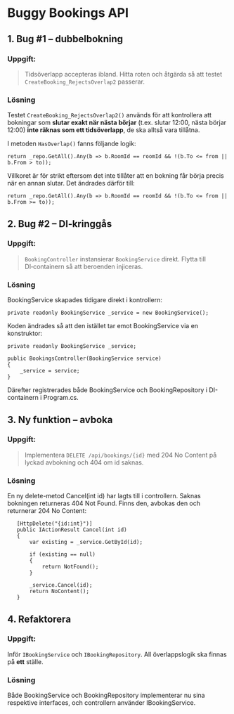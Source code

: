 # Buggy Bookings API

## 1. Bug #1 – dubbelbokning

### Uppgift:
> Tidsöverlapp accepteras ibland. Hitta roten och åtgärda så att testet `CreateBooking_RejectsOverlap2` passerar.

### Lösning
Testet `CreateBooking_RejectsOverlap2()` används för att kontrollera att bokningar som **slutar exakt när nästa börjar** (t.ex. slutar 12:00, nästa börjar 12:00) **inte räknas som ett tidsöverlapp**, de ska alltså vara tillåtna.

I metoden `HasOverlap()` fanns följande logik:
```
return _repo.GetAll().Any(b => b.RoomId == roomId && !(b.To <= from || b.From > to));
```
Villkoret är för strikt eftersom det inte tillåter att en bokning får börja precis när en annan slutar. Det ändrades därför till:
```
return _repo.GetAll().Any(b => b.RoomId == roomId && !(b.To <= from || b.From >= to));
```
## 2. Bug #2 – DI‑kringgås

### Uppgift:
>   `BookingController` instansierar `BookingService` direkt. Flytta till DI‑containern så att beroenden injiceras.

### Lösning
BookingService skapades tidigare direkt i kontrollern:
```
private readonly BookingService _service = new BookingService();
```
Koden ändrades så att den istället tar emot BookingService via en konstruktor:
```
private readonly BookingService _service;

public BookingsController(BookingService service)
{
    _service = service;
}
```
Därefter registrerades både BookingService och BookingRepository i DI-containern i Program.cs.

## 3. Ny funktion – avboka

### Uppgift:
>  Implementera `DELETE /api/bookings/{id}` med 204 No Content på lyckad avbokning och 404 om id saknas.

### Lösning
En ny delete-metod Cancel(int id) har lagts till i controllern. Saknas bokningen returneras 404 Not Found. Finns den, avbokas den och returnerar 204 No Content:
```
   [HttpDelete("{id:int}")]
   public IActionResult Cancel(int id)
   {
       var existing = _service.GetById(id);

       if (existing == null)
       {
           return NotFound();
       }

       _service.Cancel(id);
       return NoContent();
   }
```

## 4. Refaktorera

### Uppgift: 
Inför `IBookingService` och `IBookingRepository`. 
All överlappslogik ska finnas på **ett** ställe.  

### Lösning
Både BookingService och BookingRepository implementerar nu sina respektive interfaces, och controllern använder IBookingService.











